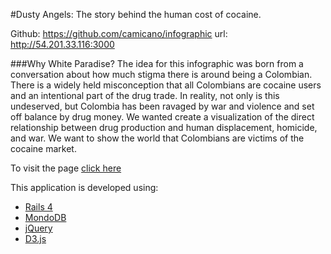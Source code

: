 #Dusty Angels: The story behind the human cost of cocaine.

Github: https://github.com/camicano/infographic
url: http://54.201.33.116:3000

###Why White Paradise?
The idea for this infographic was born from a conversation about how much stigma there is around being a Colombian. There is a widely held misconception that all Colombians are cocaine users and an intentional part of the drug trade.
In reality, not only is this undeserved, but Colombia has been ravaged by war and violence and set off balance by drug money. We wanted create a visualization of the direct relationship between drug production and human displacement, homicide, and war.
We want to show the world that Colombians are victims of the cocaine market.

To visit the page [click here](http://54.201.33.116:3000)

This application is developed using:

+ [Rails 4](http://rubyonrails.org)
+ [MondoDB](http://www.mongodb.org)
+ [jQuery](http://jquery.com)
+ [D3.js](http://d3js.org)